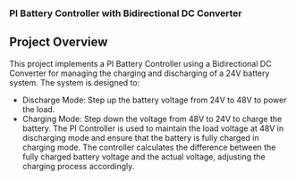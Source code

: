

### PI Battery Controller with Bidirectional DC Converter

## Project Overview
This project implements a PI Battery Controller using a Bidirectional DC Converter for managing the charging and discharging of a 24V battery system. The system is designed to:
- Discharge Mode: Step up the battery voltage from 24V to 48V to power the load.
- Charging Mode: Step down the voltage from 48V to 24V to charge the battery.
The PI Controller is used to maintain the load voltage at 48V in discharging mode and ensure that the battery is fully charged in charging mode.
The controller calculates the difference between the fully charged battery voltage and the actual voltage, adjusting the charging process accordingly.




